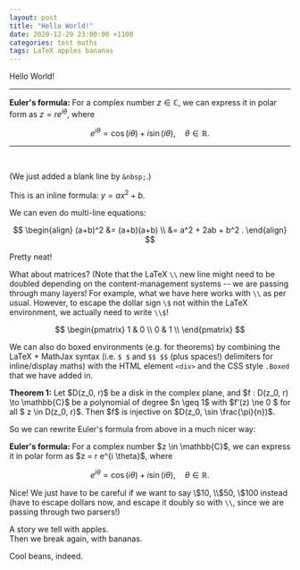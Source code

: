 ```yaml
---
layout: post
title: "Hello World!"
date: 2020-12-29 23:00:00 +1100
categories: test maths
tags: LaTeX apples bananas
---
```


Hello World!

---

**Euler's formula:** For a complex number $z \in \mathbb{C}$, we can express it in polar form as $z = r e^{i \theta}$, where

$$
e^{i\theta} = \cos(i\theta) + i \sin(i\theta) , \quad \theta \in \mathbb{R} .
$$

---

&nbsp;

(We just added a blank line by `&nbsp;`.)

This is an inline formula: $y = ax^2 + b$.

We can even do multi-line equations:

$$
\begin{align}
(a+b)^2
	&= (a+b)(a+b) \\
	&= a^2 + 2ab + b^2 .
\end{align}
$$

Pretty neat!

What about matrices? (Note that the LaTeX `\\` new line might need to be doubled depending on the content-management systems -- we are passing through many layers! For example, what we have here works with `\\` as per usual. However, to escape the dollar sign `\$` not within the LaTeX environment, we actually need to write `\\$`!  

$$
\begin{pmatrix}
1 & 0 \\
0 & 1 \\
\end{pmatrix}
$$

We can also do boxed environments (e.g. for theorems) by combining the LaTeX + MathJax syntax (i.e. `$ $` and `$$ $$` (plus spaces!) delimiters for inline/display maths)  with the HTML element `<div>` and the CSS style `.Boxed` that we have added in.

<div class="Boxed">
<b>Theorem 1:</b>
Let $D(z_0, r)$ be a disk in the complex plane, and $f : D(z_0, r) \to \mathbb{C}$ be a polynomial of degree $n \geq 1$ with $f'(z) \ne 0 $ for all $ z \in D(z_0, r)$. Then $f$ is injective on $D(z_0, \sin \frac{\pi}{n})$.
</div>

So we can rewrite Euler's formula from above in a much nicer way:

<div class="Boxed">
<b>Euler's formula:</b>
For a complex number $z \in \mathbb{C}$, we can express it in polar form as $z = r e^{i \theta}$, where

$$
e^{i\theta} = \cos(i\theta) + i \sin(i\theta) , \quad \theta \in \mathbb{R} .
$$

</div>

Nice! We just have to be careful if we want to say \\$10, \\$50, \\$100 instead (have to escape dollars now, and escape it doubly so with `\\`, since we are passing through two parsers!)

<div class="Boxed">
A story we tell with apples.
<br>
Then we break again, with bananas.
</div>

Cool beans, indeed.